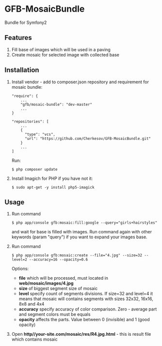 # GFB-MosaicBundle

Bundle for Symfony2

## Features

1. Fill base of images which will be used in a paving
2. Create mosaic for selected image with collected base

## Installation

1. Install vendor - add to composer.json repository and requirement for mosaic bundle:

    ```
    "require": {
        ...
        "gfb/mosaic-bundle": "dev-master"
        ...
    }
    ```
    
    ```
    "repositories": [
        ...
        {
          "type": "vcs",
          "url": "https://github.com/Cherkesov/GFB-MosaicBundle.git"
        }
        ...
    ]
    ```
    
    Run: 
    
    ```
    $ php composer update
    ```
    
2. Install Imagich for PHP if you have not it:

    ```
    $ sudo apt-get -y install php5-imagick
    ```

## Usage

1. Run command

    ```
    $ php app/console gfb:mosaic:fill:google --query="girls+hairstyles"
    ```
    
    and wait for base is filled with images. Run command again with other keywords (param "query") if you want to expand your images base.

2. Run command 

    ```
    $ php app/console gfb:mosaic:create --file="4.jpg" --size=32 --level=2 --accuracy=16 --opacity=0.6
    ```
    
    Options:
      - **file** which will be processed, must located in **web/mosaic/images/4.jpg**
      - **size** of biggest segment size of mosaic
      - **level** specify count of segments divisions. If size=32 and level=4 it means that mosaic will contains segments with sizes 32x32, 16x16, 8x8 and 4x4
      - **accuracy** specify accuracy of color comparison. Zero - average part and segment colors must be equals
      - **opacity** affects the parts. Value between 0 (invisible) and 1 (good opacity)

3. Open __http//your-site.com/mosaic/res/R4.jpg.html__ - this is result file which contains mosaic